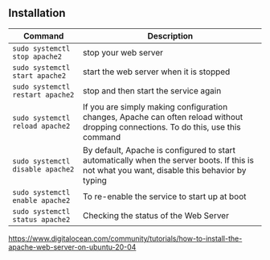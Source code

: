 ## Installation

| Command                        |     Description             |
|--------------------------------|-----------------------------|
|`sudo systemctl stop apache2`   | stop your web server                            |
|`sudo systemctl start apache2`  |start the web server when it is stopped|
|`sudo systemctl restart apache2`|stop and then start the service again|
|`sudo systemctl reload apache2` |If you are simply making configuration changes, Apache can often reload without dropping connections. To do this, use this command|
|`sudo systemctl disable apache2`|By default, Apache is configured to start automatically when the server boots. If this is not what you want, disable this behavior by typing|
|`sudo systemctl enable apache2` |To re-enable the service to start up at boot|
|`sudo systemctl status apache2` |Checking the status of the Web Server|

https://www.digitalocean.com/community/tutorials/how-to-install-the-apache-web-server-on-ubuntu-20-04

